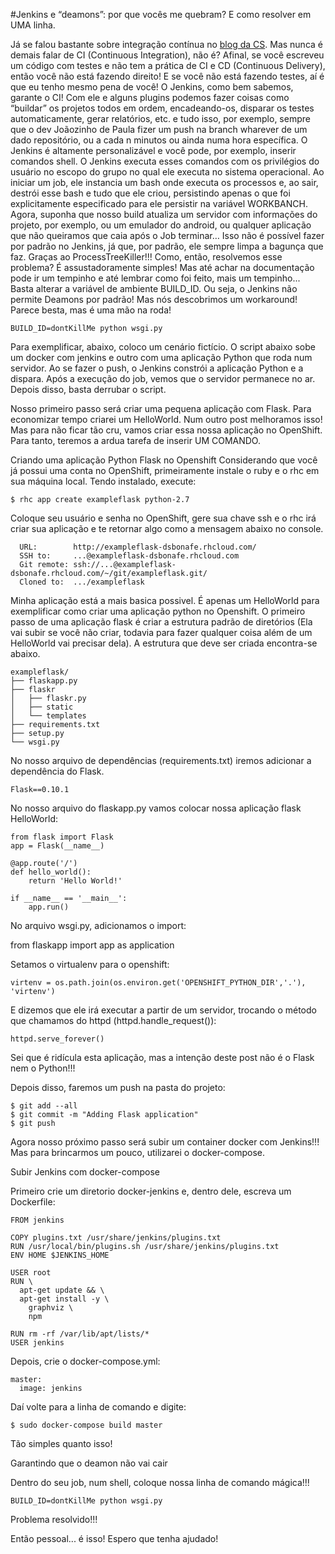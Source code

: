 #Jenkins e “deamons”: por que vocês me quebram? E como resolver em UMA linha.

Já se falou bastante sobre integração contínua no [blog da CS](http://blog.concretesolutions.com.br/?s=integra%C3%A7%C3%A3o+cont%C3%ADnua). Mas nunca é demais falar de CI (Continuous Integration), não é? Afinal, se você escreveu um código com testes e não tem a prática de CI e CD (Continuous Delivery), então você não está fazendo direito! E se você não está fazendo testes, aí é que eu tenho mesmo pena de você!
O Jenkins, como bem sabemos, garante o CI! Com ele e alguns plugins podemos fazer coisas como “buildar” os projetos todos em ordem, encadeando-os, disparar os testes automaticamente, gerar relatórios, etc. e tudo isso, por exemplo, sempre que o dev Joãozinho de Paula fizer um push na branch wharever de um dado repositório, ou a cada n minutos ou ainda numa hora específica.
O Jenkins é altamente personalizável e você pode, por exemplo, inserir comandos shell. O Jenkins executa esses comandos com os privilégios do usuário no escopo do grupo no qual ele executa no sistema operacional. Ao iniciar um job, ele instancia um bash onde executa os processos e, ao sair, destrói esse bash e tudo que ele criou, persistindo apenas o que foi explicitamente especificado para ele persistir na variável WORKBANCH. Agora, suponha que nosso build atualiza um servidor com informações do projeto, por exemplo, ou um emulador do android, ou qualquer aplicação que não queiramos que caia após o Job terminar…
Isso não é possível fazer por padrão no Jenkins, já que, por padrão, ele sempre limpa a bagunça que faz. Graças ao ProcessTreeKiller!!!
Como, então, resolvemos esse problema?
É assustadoramente simples! Mas até achar na documentação pode ir um tempinho e até lembrar como foi feito, mais um tempinho...
Basta alterar a variável de ambiente BUILD_ID.
Ou seja, o Jenkins não permite Deamons por padrão! Mas nós descobrimos um workaround! Parece besta, mas é uma mão na roda!

```
BUILD_ID=dontKillMe python wsgi.py
```

Para exemplificar, abaixo, coloco um cenário fictício. O script abaixo sobe um docker com jenkins e outro com uma aplicação Python que roda num servidor. Ao se fazer o push, o Jenkins constrói a aplicação Python e a dispara. Após a execução do job, vemos que o servidor permanece no ar. Depois disso, basta derrubar o script.


Nosso primeiro passo será criar uma pequena aplicação com Flask. Para economizar tempo criarei um HelloWorld. Num outro post melhoramos isso!
Mas para não ficar tão cru, vamos criar essa nossa aplicação no OpenShift. Para tanto, teremos a ardua tarefa de inserir UM COMANDO.


Criando uma aplicação Python Flask no Openshift
Considerando que você já possui uma conta no OpenShift, primeiramente instale o ruby e o rhc em sua máquina local.
Tendo instalado, execute:

```
$ rhc app create exampleflask python-2.7
```

Coloque seu usuário e senha no OpenShift, gere sua chave ssh e o rhc irá criar sua aplicação e te retornar algo como a mensagem abaixo no console.

```
  URL:        http://exampleflask-dsbonafe.rhcloud.com/
  SSH to:     ...@exampleflask-dsbonafe.rhcloud.com
  Git remote: ssh://...@exampleflask-dsbonafe.rhcloud.com/~/git/exampleflask.git/
  Cloned to:  .../exampleflask
```

Minha aplicação está a mais basica possivel. É apenas um HelloWorld para exemplificar como criar uma aplicação python no Openshift. O primeiro passo de uma aplicação flask é criar a estrutura padrão de diretórios (Ela vai subir se você não criar, todavia para fazer qualquer coisa além de um HelloWorld vai precisar dela). A estrutura que deve ser criada encontra-se abaixo.

```
exampleflask/
├── flaskapp.py
├── flaskr
│   ├── flaskr.py
│   ├── static
│   └── templates
├── requirements.txt
├── setup.py
└── wsgi.py
```

No nosso arquivo de dependências (requirements.txt) iremos adicionar a dependência do Flask.

```
Flask==0.10.1
```

No nosso arquivo do flaskapp.py vamos colocar nossa aplicação flask HelloWorld:

```
from flask import Flask
app = Flask(__name__)

@app.route('/')
def hello_world():
    return 'Hello World!'

if __name__ == '__main__':
    app.run()
```

No arquivo wsgi.py, adicionamos o import:

from flaskapp import app as application

Setamos o virtualenv para o openshift:

```
virtenv = os.path.join(os.environ.get('OPENSHIFT_PYTHON_DIR','.'), 'virtenv')
```

E dizemos que ele irá executar a partir de um servidor, trocando o método que chamamos do httpd (httpd.handle_request()):

```
httpd.serve_forever()
```

Sei que é ridícula esta aplicação, mas a intenção deste post não é o Flask nem o Python!!!

Depois disso, faremos um push na pasta do projeto:

```
$ git add --all
$ git commit -m "Adding Flask application"
$ git push
```

Agora nosso próximo passo será subir um container docker com Jenkins!!!
Mas para brincarmos um pouco, utilizarei o docker-compose.

Subir Jenkins com docker-compose

Primeiro crie um diretorio docker-jenkins e, dentro dele, escreva um Dockerfile:

```
FROM jenkins

COPY plugins.txt /usr/share/jenkins/plugins.txt
RUN /usr/local/bin/plugins.sh /usr/share/jenkins/plugins.txt
ENV HOME $JENKINS_HOME

USER root
RUN \
  apt-get update && \
  apt-get install -y \
    graphviz \
    npm

RUN rm -rf /var/lib/apt/lists/*
USER jenkins
```

Depois, crie o docker-compose.yml:

```
master:
  image: jenkins
```

Daí volte para a linha de comando e digite:

```
$ sudo docker-compose build master
```

Tão simples quanto isso!

Garantindo que o deamon não vai cair

Dentro do seu job, num shell, coloque nossa linha de comando mágica!!!

```
BUILD_ID=dontKillMe python wsgi.py
```

Problema resolvido!!!

Então pessoal... é isso! Espero que tenha ajudado!
